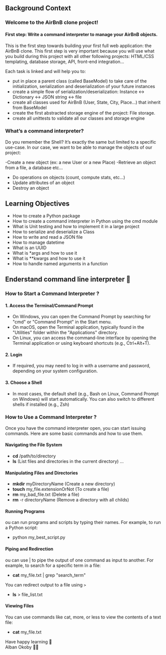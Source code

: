 ## Background Context
### Welcome to the AirBnB clone project!

#### First step: Write a command interpreter to manage your AirBnB objects.
This is the first step towards building your first full web application: the AirBnB clone. This first step is very important because you will use what you build during this project with all other following projects: HTML/CSS templating, database storage, API, front-end integration…

Each task is linked and will help you to:

- put in place a parent class (called BaseModel) to take care of the initialization, serialization and deserialization of your future instances
- create a simple flow of serialization/deserialization: Instance <-> Dictionary <-> JSON string <-> file
- create all classes used for AirBnB (User, State, City, Place…) that inherit from BaseModel
- create the first abstracted storage engine of the project: File storage.
- create all unittests to validate all our classes and storage engine

### What’s a command interpreter?
Do you remember the Shell? It’s exactly the same but limited to a specific use-case. In our case, we want to be able to manage the objects of our project:

-Create a new object (ex: a new User or a new Place)
-Retrieve an object from a file, a database etc…
- Do operations on objects (count, compute stats, etc…)
- Update attributes of an object
- Destroy an object

## Learning Objectives

- How to create a Python package
- How to create a command interpreter in Python using the cmd module
- What is Unit testing and how to implement it in a large project
- How to serialize and deserialize a Class
- How to write and read a JSON file
- How to manage datetime
- What is an UUID
- What is *args and how to use it
- What is **kwargs and how to use it
- How to handle named arguments in a function

## Enderstand command line interpreter 🤔

### How to Start a Command Interpreter ?

#### 1. Access the Terminal/Command Prompt
- On Windows, you can open the Command Prompt by searching for "cmd" or "Command Prompt" in the Start menu.
- On macOS, open the Terminal application, typically found in the "Utilities" folder within the "Applications" directory.
- On Linux, you can access the command-line interface by opening the Terminal application or using keyboard shortcuts (e.g., Ctrl+Alt+T). 

#### 2. Login
- If required, you may need to log in with a username and password, depending on your system configuration.

#### 3. Choose a Shell
- In most cases, the default shell (e.g., Bash on Linux, Command Prompt on Windows) will start automatically. You can also switch to different shells if installed (e.g., Zsh)

### How to Use a Command Interpreter ?
Once you have the command interpreter open, you can start issuing commands. Here are some basic commands and how to use them.

#### Navigating the File System
- **cd** /path/to/directory
- **ls** (List files and directories in the current directory) 
...
#### Manipulating Files and Directories
- **mkdir** myDirectoryName (Create a new directory)
- **touch** my_file.extensionOrNot (To create a file)
- **rm** my_bad_file.txt (Delete a file)
- **rm** -r directoryName (Remove a directory with all childs)
 
#### Running Programs
ou can run programs and scripts by typing their names. For example, to run a Python script:
- python my_best_script.py

#### Piping and Redirection
ou can use | to pipe the output of one command as input to another. For example, to search for a specific term in a file:
- **cat** my_file.txt | grep "search_term"

You can redirect output to a file using `>`
- **ls** > file_list.txt

#### Viewing Files
You can use commands like cat, more, or less to view the contents of a text file:
- **cat** my_file.txt


Have happy learning 🚀 <br>
Alban Okoby 🐱‍👤

